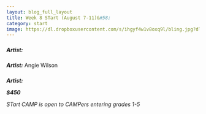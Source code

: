 ```yaml
---
layout: blog_full_layout
title: Week 8 STart (August 7-11)&#58; 
category: start
image: https://dl.dropboxusercontent.com/s/ihgyf4w1v8oxq9l/bling.jpg?dl=0
---
```


### 


### 



**_Artist:_** 


###


**_Artist:_** Angie Wilson


### 


**_Artist:_** 

**_$450_**

*STart CAMP is open to CAMPers entering grades 1-5*
